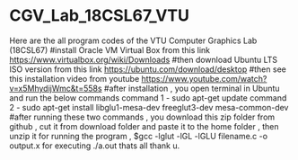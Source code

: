# CGV_Lab_18CSL67_VTU
Here are the all program codes of the VTU Computer Graphics Lab (18CSL67) 
#install Oracle VM Virtual Box from this link https://www.virtualbox.org/wiki/Downloads
#then download Ubuntu LTS ISO version from this link  https://ubuntu.com/download/desktop
#then see this installation video from youtube https://www.youtube.com/watch?v=x5MhydijWmc&t=558s
#after installation , you open terminal in Ubuntu and run the below commands
command 1 - sudo apt-get update
command 2 - sudo apt-get install libglu1-mesa-dev freeglut3-dev mesa-common-dev
#after running these two commands , you download this zip folder from github , cut it from download folder  and paste it to the home folder , then unzip it
for running the program , $gcc -lglut -lGL -lGLU filename.c -o output.x 
for executing ./a.out
thats all  thank u.
